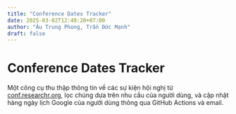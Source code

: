 ```yaml
---
title: "Conference Dates Tracker"
date: 2025-03-02T12:49:20+07:00
author: "Âu Trung Phong, Trần Đức Mạnh"
draft: false
---
```


# Conference Dates Tracker

Một công cụ thu thập thông tin về các sự kiện hội nghị từ [conf.researchr.org](https://conf.researchr.org), lọc chúng dựa trên nhu cầu của người dùng, và cập nhật hàng ngày lịch Google của người dùng thông qua GitHub Actions và email.